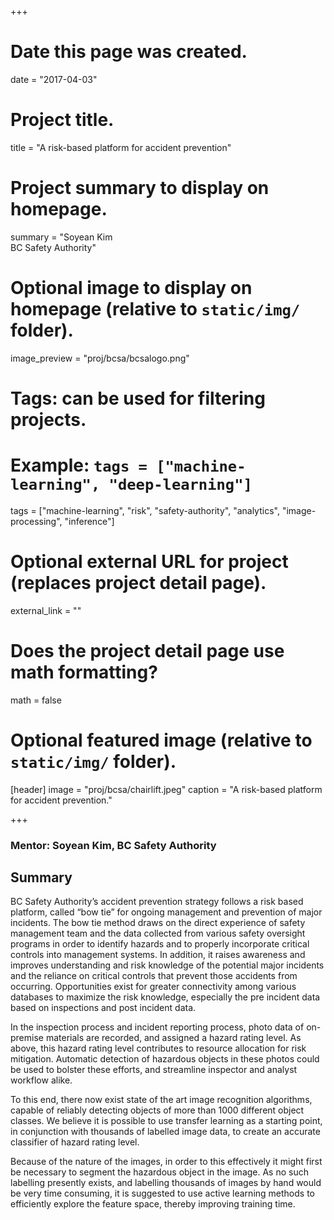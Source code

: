 +++
# Date this page was created.
date = "2017-04-03"

# Project title.
title = "A risk-based platform for accident prevention"

# Project summary to display on homepage.
summary = "Soyean Kim<br />BC Safety Authority"

# Optional image to display on homepage (relative to `static/img/` folder).
image_preview = "proj/bcsa/bcsalogo.png"

# Tags: can be used for filtering projects.
# Example: `tags = ["machine-learning", "deep-learning"]`
tags = ["machine-learning", "risk", "safety-authority", "analytics", "image-processing", "inference"]

# Optional external URL for project (replaces project detail page).
external_link = ""

# Does the project detail page use math formatting?
math = false

# Optional featured image (relative to `static/img/` folder).
[header]
image = "proj/bcsa/chairlift.jpeg"
caption = "A risk-based platform for accident prevention."

+++

### Mentor: Soyean Kim, BC Safety Authority

## Summary

BC Safety Authority’s accident prevention strategy follows a risk
based platform, called “bow tie” for ongoing management and prevention
of major incidents. The bow tie method draws on the direct experience
of safety management team and the data collected from various safety
oversight programs in order to identify hazards and to properly
incorporate critical controls into management systems. In addition, it
raises awareness and improves understanding and risk knowledge of the
potential major incidents and the reliance on critical controls that
prevent those accidents from occurring. Opportunities exist for
greater connectivity among various databases to maximize the risk
knowledge, especially the pre incident data based on inspections and
post incident data.

In the inspection process and incident reporting process, photo data
of on-premise materials are recorded, and assigned a hazard rating
level. As above, this hazard rating level contributes to resource
allocation for risk mitigation. Automatic detection of hazardous
objects in these photos could be used to bolster these efforts, and
streamline inspector and analyst workflow alike. 

To this end, there now exist state of the art image recognition
algorithms, capable of reliably detecting objects of more than 1000
different object classes. We believe it is possible to use transfer
learning as a starting point, in conjunction with thousands of
labelled image data, to create an accurate classifier of hazard rating
level.

Because of the nature of the images, in order to this effectively it
might first be necessary to segment the hazardous object in the
image. As no such labelling presently exists, and labelling thousands
of images by hand would be very time consuming, it is suggested to use
active learning methods to efficiently explore the feature space,
thereby improving training time.